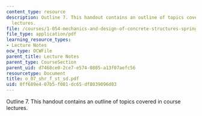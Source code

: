```yaml
---
content_type: resource
description: Outline 7. This handout contains an outline of topics covered in course
  lectures.
file: /courses/1-054-mechanics-and-design-of-concrete-structures-spring-2004/0ff689e407b5f081dc65df8039096d03_o_07_shr_f_st_sd.pdf
file_type: application/pdf
learning_resource_types:
- Lecture Notes
ocw_type: OCWFile
parent_title: Lecture Notes
parent_type: CourseSection
parent_uid: d7468ce0-2ce7-e574-0805-a13f07aefc56
resourcetype: Document
title: o_07_shr_f_st_sd.pdf
uid: 0ff689e4-07b5-f081-dc65-df8039096d03
---
```

Outline 7. This handout contains an outline of topics covered in course lectures.